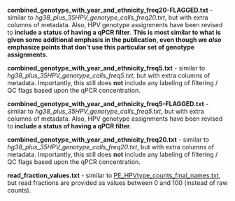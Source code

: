 **combined_genotype_with_year_and_ethnicity_freq20-FLAGGED.txt** - similar to *hg38_plus_35HPV_genotype_calls_freq20.txt*, but with extra columns of metadata.  Also, HPV genotype assignments have been revised to **include a status of having a qPCR filter**.  **This is most similar to what is given some additional emphasis in the publication, even though we *also* emphasize points that don't use this particular set of genotype assignments**.

**combined_genotype_with_year_and_ethnicity_freq5.txt** - similar to *hg38_plus_35HPV_genotype_calls_freq5.txt*, but with extra columns of metadata.  Importantly, this still does **not** include any labeling of filtering / QC flags based upon the qPCR concentration.

**combined_genotype_with_year_and_ethnicity_freq5-FLAGGED.txt** - similar to *hg38_plus_35HPV_genotype_calls_freq5.txt*, but with extra columns of metadata.  Also, HPV genotype assignments have been revised to **include a status of having a qPCR filter**.

**combined_genotype_with_year_and_ethnicity_freq20.txt** - similar to *hg38_plus_35HPV_genotype_calls_freq20.txt*, but with extra columns of metadata.  Importantly, this still does **not** include any labeling of filtering / QC flags based upon the qPCR concentration.

**read_fraction_values.txt** - similar to [PE_HPVtype_counts_final_names.txt](https://github.com/cwarden45/HPV_genotype_paper-archived_samples/blob/master/Downstream_R_Code/Public_Input_Files/PE_HPVtype_counts_final_names.txt), but read fractions are provided as values between 0 and 100 (instead of raw counts).
